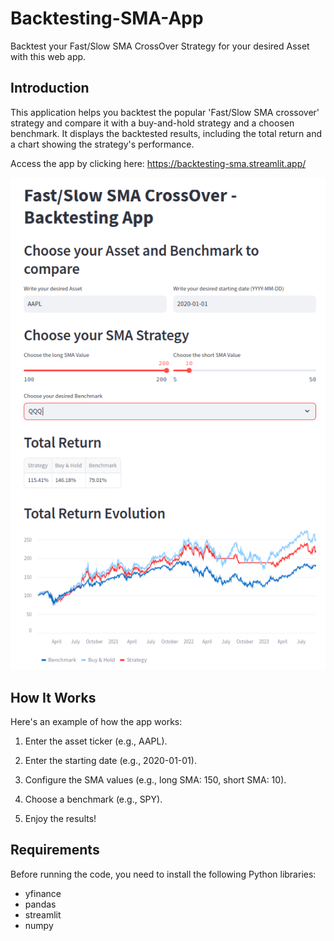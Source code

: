 # Backtesting-SMA-App
Backtest your Fast/Slow SMA CrossOver Strategy for your desired Asset with this web app.

## Introduction

This application helps you backtest the popular 'Fast/Slow SMA crossover' strategy and compare it with a buy-and-hold strategy and a choosen benchmark.
It displays the backtested results, including the total return and a chart showing the strategy's performance.

Access the app by clicking here: https://backtesting-sma.streamlit.app/

![screenshot](https://github.com/acbouzas/Backtesting-SMA-App/blob/main/images/App%20Screenshot.png)

## How It Works

Here's an example of how the app works:

1. Enter the asset ticker (e.g., AAPL).

2. Enter the starting date (e.g., 2020-01-01).

3. Configure the SMA values (e.g., long SMA: 150, short SMA: 10).

4. Choose a benchmark (e.g., SPY).

5. Enjoy the results!

## Requirements

Before running the code, you need to install the following Python libraries:

- yfinance
- pandas
- streamlit
- numpy
